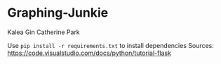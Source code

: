 # Graphing-Junkie
Kalea Gin Catherine Park

Use `pip install -r requirements.txt` to install dependencies
Sources:
https://code.visualstudio.com/docs/python/tutorial-flask